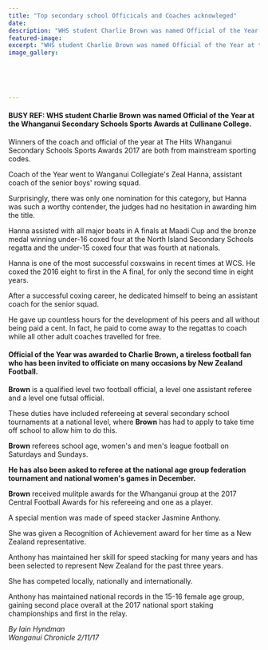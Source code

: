 ```yaml
---
title: "Top secondary school Officicals and Coaches acknowleged"
date: 
description: "WHS student Charlie Brown was named Official of the Year at the Whanganui Secondary Schools Sports Awards..."
featured-image: 
excerpt: "WHS student Charlie Brown was named Official of the Year at the Whanganui Secondary Schools Sports Awards at Cullinane College."
image_gallery:
	
	
	
	
	
---
```


<h4>BUSY REF: WHS student Charlie Brown was named&nbsp;Official of the Year at the Whanganui Secondary Schools Sports Awards at Cullinane College.</h4>
<p class="element element-paragraph">Winners of the coach and official of the year at The Hits Whanganui Secondary Schools Sports Awards 2017 are both from mainstream sporting codes.</p>
<p class="element element-paragraph">Coach of the Year went to Wanganui Collegiate's Zeal Hanna, assistant coach of the senior boys' rowing squad.</p>
<p class="element element-paragraph">Surprisingly, there was only one nomination for this category, but Hanna was such a worthy contender, the judges had no hesitation in awarding him the title.</p>
<p class="element element-paragraph">Hanna assisted with all major boats in A finals at Maadi Cup and the bronze medal winning under-16 coxed four at the North Island Secondary Schools regatta and the under-15 coxed four that was fourth at nationals.</p>
<p class="element element-paragraph">Hanna is one of the most successful coxswains in recent times at WCS. He coxed the 2016 eight to first in the A final, for only the second time in eight years.</p>
<p class="element element-paragraph">After a successful coxing career, he dedicated himself to being an assistant coach for the senior squad.</p>
<p class="element element-paragraph">He gave up countless hours for the development of his peers and all without being paid a cent. In fact, he paid to come away to the regattas to coach while all other adult coaches travelled for free.</p>
<h4 class="element element-paragraph">Official of the Year was awarded to Charlie Brown, a tireless football fan who has been invited to officiate on many occasions by New Zealand Football.</h4>
<p class="element element-paragraph"><strong>Brown</strong> is a qualified level two football official, a level one assistant referee and a level one futsal official.</p>
<p class="element element-paragraph">These duties have included refereeing at several secondary school tournaments at a national level, where <strong>Brown</strong> has had to apply to take time off school to allow him to do this.</p>
<p class="element element-paragraph"><strong>Brown</strong> referees school age, women's and men's league football on Saturdays and Sundays.</p>
<p class="element element-paragraph"><strong>He has also been asked to referee at the national age group federation tournament and national women's games in December.</strong></p>
<p class="element element-paragraph"><strong>Brown</strong> received mulitple awards for the Whanganui group at the 2017 Central Football Awards for his refereeing and one as a player.</p>
<p class="element element-paragraph">A special mention was made of speed stacker Jasmine Anthony.</p>
<p class="element element-paragraph">She was given a Recognition of Achievement award for her time as a New Zealand representative.</p>
<p class="element element-paragraph">Anthony has maintained her skill for speed stacking for many years and has been selected to represent New Zealand for the past three years.</p>
<p class="element element-paragraph">She has competed locally, nationally and internationally.</p>
<p class="element element-paragraph">Anthony has maintained national records in the 15-16 female age group, gaining second place overall at the 2017 national sport staking championships and first in the relay.</p>
<p><em>By&nbsp;Iain Hyndman<br />Wanganui Chronicle 2/11/17</em></p>

